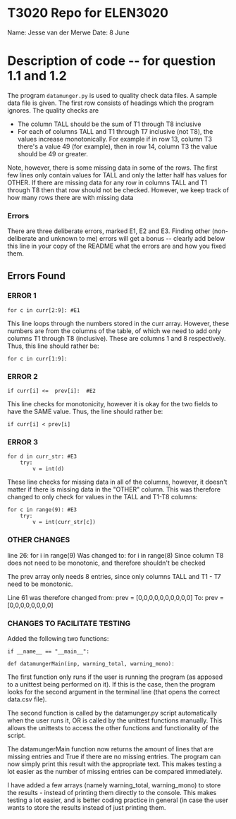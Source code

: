 
# T3020   Repo for ELEN3020

Name: Jesse van der Merwe
Date: 8 June


# Description of code -- for question 1.1 and 1.2

The program `datamunger.py` is used to quality check data files. A
sample data file is given. The first row consists of headings which
the program ignores. The quality checks are

* The column TALL should be the sum of T1 through T8 inclusive
* For each of columns TALL and T1 through T7 inclusive (not T8),  the values increase monotonically. For example if in row 13, column T3 there's a value 49 (for example), then in row 14, column T3 the value should be 49 or greater.

Note, however, there is some missing data in some of the rows. The first few lines only contain values for TALL and only the latter half has values for OTHER.  If there are missing data for any row in columns TALL and T1 through T8 then that row should not be checked. However, we keep track of how many rows there are with missing data


### Errors

There are three deliberate errors, marked E1, E2 and E3. Finding other (non-deliberate and unknown to me)  errors will get a bonus -- clearly add below this line in your copy of the README what the errors are and how you fixed them.


## Errors Found
### ERROR 1
    for c in curr[2:9]: #E1

This line loops through the numbers stored in the curr array. However, these numbers are from the columns of the table, of which we need to add only columns T1 through T8 (inclusive). These are columns 1 and 8 respectively. Thus, this line should rather be: 

    for c in curr[1:9]:

### ERROR 2
    if curr[i] <=  prev[i]:  #E2

This line checks for monotonicity, however it is okay for the two fields to have the SAME value.
Thus, the line should rather be: 

    if curr[i] < prev[i]

### ERROR 3
    for d in curr_str: #E3
        try:
            v = int(d)

These line checks for missing data in all of the columns, however, it doesn't matter if there is missing data in the "OTHER" column.
This was therefore changed to only check for values in the TALL and T1-T8 columns: 
    
    for c in range(9): #E3
        try:
            v = int(curr_str[c])


### OTHER CHANGES
line 26:             for i in range(9) 
Was changed to:      for i in range(8)
Since column T8 does not need to be monotonic, and therefore shouldn't be checked

The prev array only needs 8 entries, since only columns TALL and T1 - T7 need to be monotonic. 

Line 61 was therefore changed from: 
    prev = [0,0,0,0,0,0,0,0,0,0]
To:
    prev = [0,0,0,0,0,0,0,0]

### CHANGES TO FACILITATE TESTING
Added the following two functions:

    if __name__ == "__main__":

    def datamungerMain(inp, warning_total, warning_mono):

The first function only runs if the user is running the program (as apposed to a unittest being performed on it). If this is the case, then the program looks for the second argument in the terminal line (that opens the correct data.csv file). 

The second function is called by the datamunger.py script automatically when the user runs it, OR is called by the unittest functions manually. This allows the unittests to access the other functions and functionality of the script. 

The datamungerMain function now returns the amount of lines that are missing entries and True if there are no missing entries. The program can now simply print this result with the appropriate text. This makes testing a lot easier as the number of missing entries can be compared immediately.

I have added a few arrays (namely warning_total, warning_mono) to store the results - instead of printing them directly to the console. This makes testing a lot easier, and is better coding practice in general (in case the user wants to store the results instead of just printing them. 








